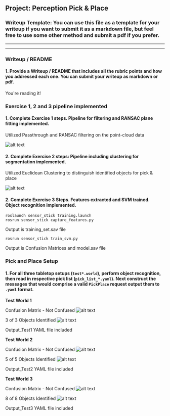 ## Project: Perception Pick & Place
### Writeup Template: You can use this file as a template for your writeup if you want to submit it as a markdown file, but feel free to use some other method and submit a pdf if you prefer.

---


<!-- # Required Steps for a Passing Submission:
1. Extract features and train an SVM model on new objects (see `pick_list_*.yaml` in `/pr2_robot/config/` for the list of models you'll be trying to identify). 
2. Write a ROS node and subscribe to `/pr2/world/points` topic. This topic contains noisy point cloud data that you must work with.
3. Use filtering and RANSAC plane fitting to isolate the objects of interest from the rest of the scene.
4. Apply Euclidean clustering to create separate clusters for individual items.
5. Perform object recognition on these objects and assign them labels (markers in RViz).
6. Calculate the centroid (average in x, y and z) of the set of points belonging to that each object.
7. Create ROS messages containing the details of each object (name, pick_pose, etc.) and write these messages out to `.yaml` files, one for each of the 3 scenarios (`test1-3.world` in `/pr2_robot/worlds/`).  [See the example `output.yaml` for details on what the output should look like.](https://github.com/udacity/RoboND-Perception-Project/blob/master/pr2_robot/config/output.yaml)  
8. Submit a link to your GitHub repo for the project or the Python code for your perception pipeline and your output `.yaml` files (3 `.yaml` files, one for each test world).  You must have correctly identified 100% of objects from `pick_list_1.yaml` for `test1.world`, 80% of items from `pick_list_2.yaml` for `test2.world` and 75% of items from `pick_list_3.yaml` in `test3.world`.
9. Congratulations!  Your Done!

# Extra Challenges: Complete the Pick & Place
7. To create a collision map, publish a point cloud to the `/pr2/3d_map/points` topic and make sure you change the `point_cloud_topic` to `/pr2/3d_map/points` in `sensors.yaml` in the `/pr2_robot/config/` directory. This topic is read by Moveit!, which uses this point cloud input to generate a collision map, allowing the robot to plan its trajectory.  Keep in mind that later when you go to pick up an object, you must first remove it from this point cloud so it is removed from the collision map!
8. Rotate the robot to generate collision map of table sides. This can be accomplished by publishing joint angle value(in radians) to `/pr2/world_joint_controller/command`
9. Rotate the robot back to its original state.
10. Create a ROS Client for the “pick_place_routine” rosservice.  In the required steps above, you already created the messages you need to use this service. Checkout the [PickPlace.srv](https://github.com/udacity/RoboND-Perception-Project/tree/master/pr2_robot/srv) file to find out what arguments you must pass to this service.
11. If everything was done correctly, when you pass the appropriate messages to the `pick_place_routine` service, the selected arm will perform pick and place operation and display trajectory in the RViz window
12. Place all the objects from your pick list in their respective dropoff box and you have completed the challenge!
13. Looking for a bigger challenge?  Load up the `challenge.world` scenario and see if you can get your perception pipeline working there! -->

[//]: # (Image References)

[image1]: ./images/pcl-pointcloud.png
[image2]: ./images/pcl-cluster.png
[image3]: ./images/test_1_confusionmatrix.png
[image4]: ./images/test_1_rviz.png
[image5]: ./images/test_2_confusionmatrix.png
[image6]: ./images/test_2_rviz.png
[image7]: ./images/test_3_confusionmatrix.png
[image8]: ./images/test_3_rviz.png

---
### Writeup / README

#### 1. Provide a Writeup / README that includes all the rubric points and how you addressed each one.  You can submit your writeup as markdown or pdf.  

You're reading it!

### Exercise 1, 2 and 3 pipeline implemented
#### 1. Complete Exercise 1 steps. Pipeline for filtering and RANSAC plane fitting implemented.

Utilized Passthrough and RANSAC filtering on the point-cloud data

![alt text][image1]

#### 2. Complete Exercise 2 steps: Pipeline including clustering for segmentation implemented.  

Utilized Euclidean Clustering to distinguish identified objects for pick & place

![alt text][image2]

#### 2. Complete Exercise 3 Steps.  Features extracted and SVM trained.  Object recognition implemented.

```
roslaunch sensor_stick training.launch
rosrun sensor_stick capture_features.py
```
Output is training_set.sav file

```
rosrun sensor_stick train_svm.py
```
Output is Confusion Matrices and model.sav file


### Pick and Place Setup

#### 1. For all three tabletop setups (`test*.world`), perform object recognition, then read in respective pick list (`pick_list_*.yaml`). Next construct the messages that would comprise a valid `PickPlace` request output them to `.yaml` format.

**Test World 1**

Confusion Matrix - Not Confused
![alt text][image3]

3 of 3 Objects Identified
![alt text][image4]

Output_Test1 YAML file included

**Test World 2**

Confusion Matrix - Not Confused
![alt text][image5]

5 of 5 Objects Identified
![alt text][image6]

Output_Test2 YAML file included

**Test World 3** 

Confusion Matrix - Not Confused
![alt text][image7]

8 of 8 Objects Identified
![alt text][image8]

Output_Test3 YAML file included

